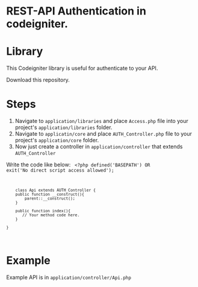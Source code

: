 # REST-API Authentication in codeigniter.
# Library

This Codeigniter library is useful for authenticate to your API.

Download this repository.

# Steps

1. Navigate to <code>application/libraries</code> and place <code>Access.php</code> file into your project's <code>application/libraries</code> folder. 
2. Navigate to <code>applicatin/core</code> and place <code>AUTH_Controller.php</code> file to your project's <code>application/core</code> folder.
3. Now just create a controller in <code>application/controller</code> that extends <code>AUTH_Controller</code>

Write the code like below:
<code>
    <?php
        defined('BASEPATH') OR exit('No direct script access allowed');

        class Api extends AUTH_Controller {
        public function __construct(){
            parent::__construct();
        }

        public function index(){
           // Your method code here.
        }
        
    }
</code>

# Example
Example API is in <code>application/controller/Api.php</code>